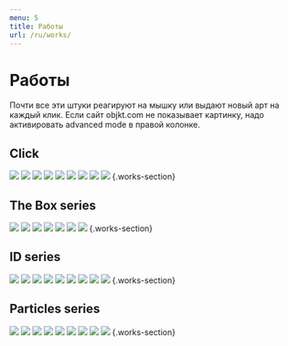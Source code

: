 ```yaml
---
menu: 5
title: Работы
url: /ru/works/
---
```


# Работы

Почти все эти штуки реагируют на мышку или выдают новый арт на каждый клик. Если сайт objkt.com не показывает картинку, надо активировать advanced mode в правой колонке.

## Click

[![](/assets/media/2022-11-27-16-54-49.png)](https://www.artblocks.io/collections/presents/projects/0xa7d8d9ef8d8ce8992df33d8b8cf4aebabd5bd270/263/tokens/263000135)
[![](/assets/media/2022-11-27-16-51-30.png)](https://www.artblocks.io/collections/presents/projects/0xa7d8d9ef8d8ce8992df33d8b8cf4aebabd5bd270/263/tokens/263000463)
[![](/assets/media/2022-11-27-16-55-01.png)](https://www.artblocks.io/collections/presents/projects/0xa7d8d9ef8d8ce8992df33d8b8cf4aebabd5bd270/263/tokens/263000524)
[![](/assets/media/2022-11-27-16-52-37.png)](https://www.artblocks.io/collections/presents/projects/0xa7d8d9ef8d8ce8992df33d8b8cf4aebabd5bd270/263/tokens/263000103)
[![](/assets/media/2022-11-27-16-52-51.png)](https://www.artblocks.io/collections/presents/projects/0xa7d8d9ef8d8ce8992df33d8b8cf4aebabd5bd270/263/tokens/263000763)
[![](/assets/media/2022-11-27-16-53-04.png)](https://www.artblocks.io/collections/presents/projects/0xa7d8d9ef8d8ce8992df33d8b8cf4aebabd5bd270/263/tokens/263000923)
[![](/assets/media/2022-11-27-16-53-38.png)](https://www.artblocks.io/collections/presents/projects/0xa7d8d9ef8d8ce8992df33d8b8cf4aebabd5bd270/263/tokens/263000860)
[![](/assets/media/2022-11-27-16-54-36.png)](https://www.artblocks.io/collections/presents/projects/0xa7d8d9ef8d8ce8992df33d8b8cf4aebabd5bd270/263/tokens/263000719)
[![](/assets/media/2022-11-27-16-55-14.png)](https://www.artblocks.io/collections/presents/projects/0xa7d8d9ef8d8ce8992df33d8b8cf4aebabd5bd270/263/tokens/263000521)
{.works-section}


## The Box series

[![](/assets/media/2022-02-14-21-03-45.png)](https://objkt.com/asset/hicetnunc/61017)
[![](/assets/media/2022-02-14-21-11-48.png)](https://objkt.com/asset/hicetnunc/62711)
[![](/assets/media/2022-02-14-21-11-59.png)](https://objkt.com/asset/hicetnunc/66966)
[![](/assets/media/2022-02-14-21-12-25.png)](https://objkt.com/asset/hicetnunc/71303)
[![](/assets/media/2022-02-14-21-12-40.png)](https://objkt.com/asset/hicetnunc/74500)
[![](/assets/media/2022-02-14-21-12-08.png)](https://objkt.com/asset/hicetnunc/78584)
[![](/assets/media/2022-02-14-21-12-17.png)](https://objkt.com/asset/hicetnunc/64427)
{.works-section}

## ID series

[![](/assets/media/2022-02-14-22-07-13.png)](https://objkt.com/asset/hicetnunc/260218)
[![](/assets/media/2022-02-14-22-07-43.png)](https://objkt.com/asset/hicetnunc/230045)
[![](/assets/media/2022-02-14-22-08-10.png)](https://objkt.com/asset/hicetnunc/239376)
[![](/assets/media/2022-02-14-22-08-26.png)](https://objkt.com/asset/hicetnunc/242803)
[![](/assets/media/2022-02-14-22-08-43.png)](https://objkt.com/asset/hicetnunc/248596)
[![](/assets/media/2022-02-14-22-08-58.png)](https://objkt.com/asset/hicetnunc/276575)
[![](/assets/media/2022-02-14-22-09-12.png)](https://objkt.com/asset/hicetnunc/267638)
[![](/assets/media/2022-02-14-22-09-33.png)](https://objkt.com/asset/hicetnunc/287149)
[![](/assets/media/2022-02-14-22-09-48.png)](https://objkt.com/asset/hicetnunc/334171)
{.works-section}

## Particles series

[![](/assets/media/2022-02-14-22-11-31.png)](https://objkt.com/asset/hicetnunc/140849)
[![](/assets/media/2022-02-14-22-11-45.png)](https://objkt.com/asset/hicetnunc/145888)
[![](/assets/media/2022-02-14-22-12-01.png)](https://objkt.com/asset/hicetnunc/145912)
[![](/assets/media/2022-02-14-22-12-27.png)](https://objkt.com/asset/hicetnunc/144191)
[![](/assets/media/2022-02-14-22-12-42.png)](https://objkt.com/asset/hicetnunc/142565)
[![](/assets/media/2022-02-14-22-12-59.png)](https://objkt.com/asset/kalamint/13305)
[![](/assets/media/2022-02-14-22-13-13.png)](https://objkt.com/asset/hicetnunc/154706)
[![](/assets/media/2022-02-14-22-13-34.png)](https://objkt.com/asset/hicetnunc/147771)
[![](/assets/media/2022-02-14-22-13-47.png)](https://objkt.com/asset/hicetnunc/156707)
{.works-section}
